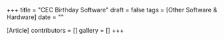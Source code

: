 +++
title = "CEC Birthday Software"
draft = false
tags = [Other Software & Hardware]
date = ""

[Article]
contributors = []
gallery = []
+++